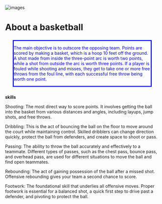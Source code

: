 ![images](https://github.com/user-attachments/assets/82c234b4-b178-4326-92f7-0516b4b067fb)

<html lang="en">
<head>
    <meta charset="UTF-8">
    <meta name="viewport" content="width=device-width, initial-scale=1.0">
</head>
    
<body>
    <h1>About a basketball</h1>
    <div style="border: 3px solid; margin: 25px; color: blue;">
    <p>The main objective is to outscore the opposing team. Points are scored by making a basket, which is a hoop 10 feet off the ground. A shot made from inside the three-point arc is worth two points, while a shot from outside the arc is worth three points. If a player is fouled while shooting and misses, they get to take one or more free throws from the foul line, with each successful free throw being worth one point.</p>
    </div>
    <p><b>skills</b></p>
    <p>Shooting: The most direct way to score points. It involves getting the ball into the basket from various distances and angles, including layups, jump shots, and free throws.</p>
    <p>Dribbling: This is the act of bouncing the ball on the floor to move around the court while maintaining control. Skilled dribblers can change direction quickly, protect the ball from defenders, and create space to shoot or pass.</p>
    <p>Passing: The ability to throw the ball accurately and effectively to a teammate. Different types of passes, such as the chest pass, bounce pass, and overhead pass, are used for different situations to move the ball and find open teammates.</p>
    <p>Rebounding: The act of gaining possession of the ball after a missed shot. Offensive rebounding gives your team a second chance to score.</p>
    <p>Footwork: The foundational skill that underlies all offensive moves. Proper footwork is essential for a balanced shot, a quick first step to drive past a defender, and pivoting to protect the ball.</p>
</body>
</html>
